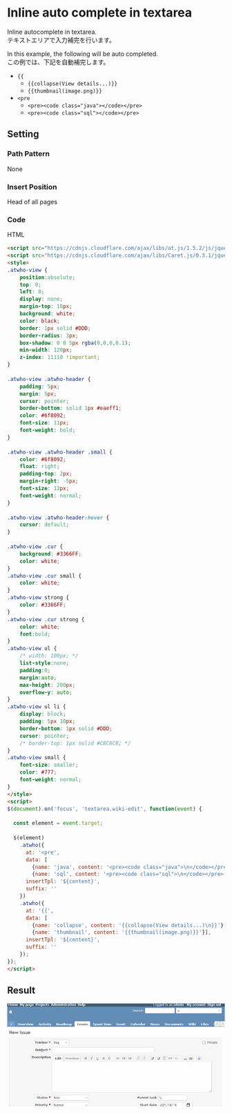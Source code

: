 # Inline auto complete in textarea

Inline autocomplete in textarea.  
テキストエリアで入力補完を行います。

In this example, the following will be auto completed.  
この例では、下記を自動補完します。

* `{{`
  * `{{collapse(View details...)}}`
  * `{{thumbnail(image.png)}}`
* `<pre`
  * `<pre><code class="java"></code></pre>`
  * `<pre><code class="sql"></code></pre>`

## Setting

### Path Pattern

None

### Insert Position

Head of all pages
<!-- 
Head of all pages
Bottom of issue form
Bottom of issue detail
Bottom of all pages
-->

### Code

HTML
<!--
JavaScript
CSS
HTML
-->

```html
<script src="https://cdnjs.cloudflare.com/ajax/libs/at.js/1.5.2/js/jquery.atwho.min.js" defer></script>
<script src="https://cdnjs.cloudflare.com/ajax/libs/Caret.js/0.3.1/jquery.caret.min.js" defer></script>
<style>
.atwho-view {
    position:absolute;
    top: 0;
    left: 0;
    display: none;
    margin-top: 18px;
    background: white;
    color: black;
    border: 1px solid #DDD;
    border-radius: 3px;
    box-shadow: 0 0 5px rgba(0,0,0,0.1);
    min-width: 120px;
    z-index: 11110 !important;
}

.atwho-view .atwho-header {
    padding: 5px;
    margin: 5px;
    cursor: pointer;
    border-bottom: solid 1px #eaeff1;
    color: #6f8092;
    font-size: 11px;
    font-weight: bold;
}

.atwho-view .atwho-header .small {
    color: #6f8092;
    float: right;
    padding-top: 2px;
    margin-right: -5px;
    font-size: 12px;
    font-weight: normal;
}

.atwho-view .atwho-header:hover {
    cursor: default;
}

.atwho-view .cur {
    background: #3366FF;
    color: white;
}
.atwho-view .cur small {
    color: white;
}
.atwho-view strong {
    color: #3366FF;
}
.atwho-view .cur strong {
    color: white;
    font:bold;
}
.atwho-view ul {
    /* width: 100px; */
    list-style:none;
    padding:0;
    margin:auto;
    max-height: 200px;
    overflow-y: auto;
}
.atwho-view ul li {
    display: block;
    padding: 5px 10px;
    border-bottom: 1px solid #DDD;
    cursor: pointer;
    /* border-top: 1px solid #C8C8C8; */
}
.atwho-view small {
    font-size: smaller;
    color: #777;
    font-weight: normal;
}
</style>
<script>
$(document).on('focus', 'textarea.wiki-edit', function(event) {

  const element = event.target;

  $(element)
    .atwho({
      at: '<pre',
      data: [
        {name: 'java', content: '<pre><code class="java">\n</code></pre>'},
        {name: 'sql', content: '<pre><code class="sql">\n</code></pre>'}],
      insertTpl: '${content}',
      suffix: ''
    })
    .atwho({
      at: '{{',
      data: [
        {name: 'collapse', content: '{{collapse(View details...)\n}}'},
        {name: 'thumbnail', content: '{{thumbnail(image.png)}}'}],
      insertTpl: '${content}',
      suffix: ''
    });
});
</script>
```

## Result

![result](./result.gif)

